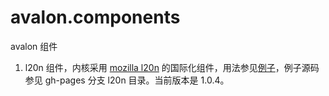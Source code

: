 # avalon.components

avalon 组件

1. l20n 组件，内核采用 [mozilla l20n](l20n.org) 的国际化组件，用法参见[例子](http://pinghe.github.io/avalon.components/l20n/examples/examples.html)，例子源码参见 gh-pages 分支 l20n 目录。当前版本是 1.0.4。
